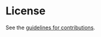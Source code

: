 # License

See the
[guidelines for contributions](https://github.com/extua/swarc-standard/blob/main/CONTRIBUTING.md).
